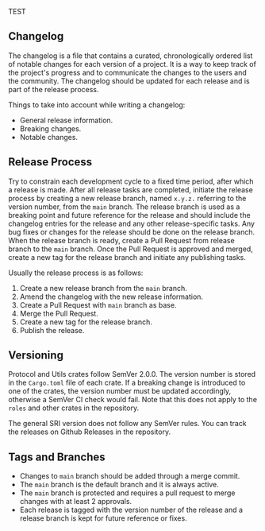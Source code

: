 TEST
## Changelog

The changelog is a file that contains a curated, chronologically ordered list of
notable changes for each version of a project. It is a way to keep track of the
project's progress and to communicate the changes to the users and the
community. The changelog should be updated for each release and is part of the
release process.

Things to take into account while writing a changelog:

 - General release information.
 - Breaking changes.
 - Notable changes.


## Release Process

Try to constrain each development cycle to a fixed time period, after which a
release is made. After all release tasks are completed, initiate the release
process by creating a new release branch, named `x.y.z.` referring to the
version number, from the `main` branch.  The release branch is used as a
breaking point and future reference for the release and should include the
changelog entries for the release and any other release-specific tasks. Any bug
fixes or changes for the release should be done on the release branch. When the
release branch is ready, create a Pull Request from release branch to the `main`
branch.  Once the Pull Request is approved and merged, create a new tag for the
release branch and initiate any publishing tasks.

Usually the release process is as follows:

1. Create a new release branch from the `main` branch.
2. Amend the changelog with the new release information.
3. Create a Pull Request with `main` branch as base.
4. Merge the Pull Request.
5. Create a new tag for the release branch.
6. Publish the release.


## Versioning

Protocol and Utils crates follow SemVer 2.0.0. The version number is stored in
the `Cargo.toml` file of each crate. If a breaking change is introduced to one
of the crates, the version number must be updated accordingly, otherwise a
SemVer CI check would fail. Note that this does not apply to the `roles` and
other crates in the repository.

The general SRI version does not follow any SemVer rules. You can track the
releases on Github Releases in the repository.


## Tags and Branches

- Changes to `main` branch should be added through a merge commit.
- The `main` branch is the default branch and it is always active.
- The `main` branch is protected and requires a pull request to merge changes
  with at least 2 approvals.
- Each release is tagged with the version number of the release and a release
  branch is kept for future reference or fixes.
